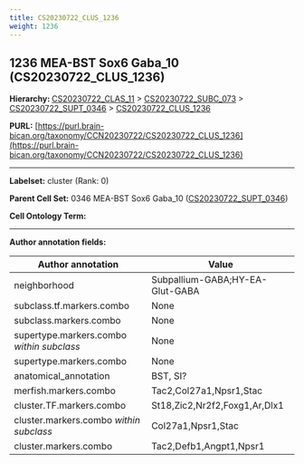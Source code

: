 ```yaml
---
title: CS20230722_CLUS_1236
weight: 1236
---
```

## 1236 MEA-BST Sox6 Gaba_10 (CS20230722_CLUS_1236)
<b>Hierarchy: </b>
[CS20230722_CLAS_11](../CS20230722_CLAS_11) >
[CS20230722_SUBC_073](../CS20230722_SUBC_073) >
[CS20230722_SUPT_0346](../CS20230722_SUPT_0346) >
[CS20230722_CLUS_1236](../CS20230722_CLUS_1236)

**PURL:** [https://purl.brain-bican.org/taxonomy/CCN20230722/CS20230722_CLUS_1236](https://purl.brain-bican.org/taxonomy/CCN20230722/CS20230722_CLUS_1236)

---


**Labelset:** cluster (Rank: 0)

**Parent Cell Set:** 0346 MEA-BST Sox6 Gaba_10 ([CS20230722_SUPT_0346](../CS20230722_SUPT_0346))



**Cell Ontology Term:** 

[MARKER GENES.]: #


---

[TRANSFERRED ANNOTATIONS.]: #


[AUTHOR ANNOTATION FIELDS.]: #


**Author annotation fields:**

| Author annotation | Value |
|-------------------|-------|
|neighborhood|Subpallium-GABA;HY-EA-Glut-GABA|
|subclass.tf.markers.combo|None|
|subclass.markers.combo|None|
|supertype.markers.combo _within subclass_|None|
|supertype.markers.combo|None|
|anatomical_annotation|BST, SI?|
|merfish.markers.combo|Tac2,Col27a1,Npsr1,Stac|
|cluster.TF.markers.combo|St18,Zic2,Nr2f2,Foxg1,Ar,Dlx1|
|cluster.markers.combo _within subclass_|Col27a1,Npsr1,Stac|
|cluster.markers.combo|Tac2,Defb1,Angpt1,Npsr1|
